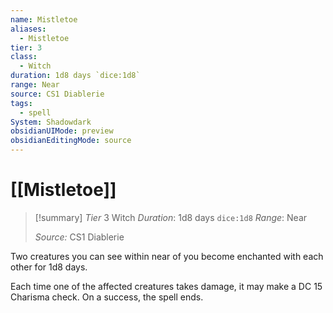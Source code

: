 ```yaml
---
name: Mistletoe
aliases:
  - Mistletoe
tier: 3
class:
  - Witch
duration: 1d8 days `dice:1d8`
range: Near
source: CS1 Diablerie
tags:
  - spell
System: Shadowdark
obsidianUIMode: preview
obsidianEditingMode: source
---
```








 # [[Mistletoe]]

>[!summary]
> *Tier* 3
> Witch
> *Duration*: 1d8 days `dice:1d8`
> *Range*: Near
> 
> *Source:* CS1 Diablerie

Two creatures you can see within near of you become enchanted with each other for 1d8 days. 

Each time one of the affected creatures takes damage, it may make a DC 15 Charisma check. On a success, the spell ends.


